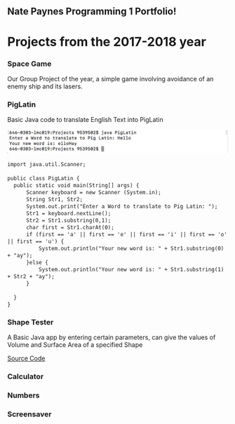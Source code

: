 ## Nate Paynes Programming 1 Portfolio!

# Projects from the 2017-2018 year

### Space Game

  Our Group Project of the year, a simple game involving avoidance of an enemy ship and its lasers.
  
### PigLatin

  Basic Java code to translate English Text into PigLatin
  
  ![PigLatin App](https://github.com/Wheaties0/PigLatin/blob/master/PigLatin.png)
  
  ```
import java.util.Scanner;

public class PigLatin {
	public static void main(String[] args) {
		Scanner keyboard = new Scanner (System.in);
		String Str1, Str2;
		System.out.print("Enter a Word to translate to Pig Latin: ");
		Str1 = keyboard.nextLine();
		Str2 = Str1.substring(0,1);
		char first = Str1.charAt(0);
		if (first == 'a' || first == 'e' || first == 'i' || first == 'o' || first == 'u') {
			System.out.println("Your new word is: " + Str1.substring(0) + "ay");
		}else {
			System.out.println("Your new word is: " + Str1.substring(1) + Str2 + "ay");
		}

	}
}
  ```
  
### Shape Tester

  A Basic Java app by entering certain parameters, can give the values of Volume and Surface Area of a specified Shape
  
  [Source Code](https://github.com/Wheaties0/ShapeTester/tree/master/src)

### Calculator
  
### Numbers
  
### Screensaver
